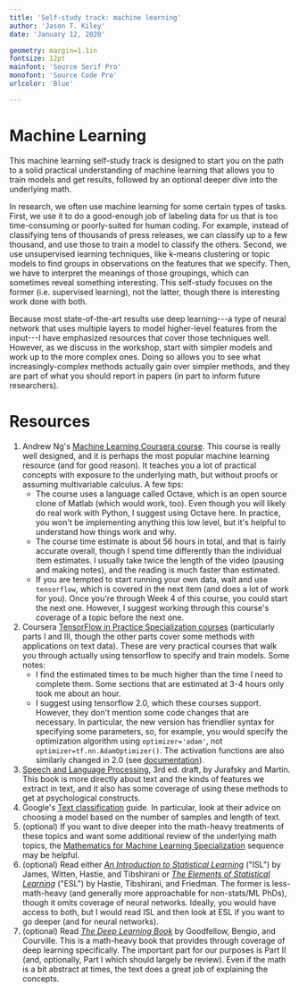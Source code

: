 ```yaml
---
title: 'Self-study track: machine learning'
author: 'Jason T. Kiley'
date: 'January 12, 2020'

geometry: margin=1.1in
fontsize: 12pt
mainfont: 'Source Serif Pro'
monofont: 'Source Code Pro'
urlcolor: 'Blue'

---
```


# Machine Learning

This machine learning self-study track is designed to start you on the path to a solid practical understanding of machine learning that allows you to train models and get results, followed by an optional deeper dive into the underlying math.

In research, we often use machine learning for some certain types of tasks.
First, we use it to do a good-enough job of labeling data for us that is too time-consuming or poorly-suited for human coding.
For example, instead of classifying tens of thousands of press releases, we can classify up to a few thousand, and use those to train a model to classify the others.
Second, we use unsupervised learning techniques, like k-means clustering or topic models to find groups in observations on the features that we specify.
Then, we have to interpret the meanings of those groupings, which can sometimes reveal something interesting.
This self-study focuses on the former (i.e. supervised learning), not the latter, though there is interesting work done with both.

Because most state-of-the-art results use deep learning---a type of neural network that uses multiple layers to model higher-level features from the input---I have emphasized resources that cover those techniques well.
However, as we discuss in the workshop, start with simpler models and work up to the more complex ones.
Doing so allows you to see what increasingly-complex methods actually gain over simpler methods, and they are part of what you should report in papers (in part to inform future researchers).


# Resources

1. Andrew Ng's [Machine Learning Coursera course](https://www.coursera.org/learn/machine-learning). This course is really well designed, and it is perhaps the most popular machine learning resource (and for good reason). It teaches you a lot of practical concepts with exposure to the underlying math, but without proofs or assuming multivariable calculus. A few tips:
    - The course uses a language called Octave, which is an open source clone of Matlab (which would work, too). Even though you will likely do real work with Python, I suggest using Octave here. In practice, you won't be implementing anything this low level, but it's helpful to understand how things work and why.
    - The course time estimate is about 56 hours in total, and that is fairly accurate overall, though I spend time differently than the individual item estimates. I usually take twice the length of the video (pausing and making notes), and the reading is much faster than estimated.
    - If you are tempted to start running your own data, wait and use `tensorflow`, which is covered in the next item (and does a lot of work for you). Once you're through Week 4 of this course, you could start the next one. However, I suggest working through this course's coverage of a topic before the next one.
1. Coursera [TensorFlow in Practice Specialization courses](https://www.coursera.org/specializations/tensorflow-in-practice) (particularly parts I and III, though the other parts cover some methods with applications on text data). These are very practical courses that walk you through actually using tensorflow to specify and train models. Some notes:
    - I find the estimated times to be much higher than the time I need to complete them. Some sections that are estimated at 3-4 hours only took me about an hour.
    - I suggest using tensorflow 2.0, which these courses support. However, they don't mention some code changes that are necessary. In particular, the new version has friendlier syntax for specifying some parameters, so, for example, you would specify the optimization algorithm using `optimizer='adam'`, not `optimizer=tf.nn.AdamOptimizer()`. The activation functions are also similarly changed in 2.0 (see [documentation](https://www.tensorflow.org/beta/guide/migration_guide)).
1. [Speech and Language Processing](https://web.stanford.edu/~jurafsky/slp3/), 3rd ed. draft, by Jurafsky and Martin. This book is more directly about text and the kinds of features we extract in text, and it also has some coverage of using these methods to get at psychological constructs.
1. Google's [Text classification](https://developers.google.com/machine-learning/guides/text-classification) guide. In particular, look at their advice on choosing a model based on the number of samples and length of text.
1. (optional) If you want to dive deeper into the math-heavy treatments of these topics and want some additional review of the underlying math topics, the [Mathematics for Machine Learning Specialization](https://www.coursera.org/specializations/mathematics-machine-learning) sequence may be helpful.
1. (optional) Read either [*An Introduction to Statistical Learning*](http://faculty.marshall.usc.edu/gareth-james/ISL/) ("ISL") by James, Witten, Hastie, and Tibshirani or [*The Elements of Statistical Learning*](https://web.stanford.edu/~hastie/ElemStatLearn/) ("ESL") by Hastie, Tibshirani, and Friedman. The former is less-math-heavy (and generally more approachable for non-stats/ML PhDs), though it omits coverage of neural networks. Ideally, you would have access to both, but I would read ISL and then look at ESL if you want to go deeper (and for neural networks).
1. (optional) Read [*The Deep Learning Book*](https://www.deeplearningbook.org) by Goodfellow, Bengio, and Courville. This is a math-heavy book that provides through coverage of deep learning specifically. The important part for our purposes is Part II (and, optionally, Part I which should largely be review). Even if the math is a bit abstract at times, the text does a great job of explaining the concepts.
